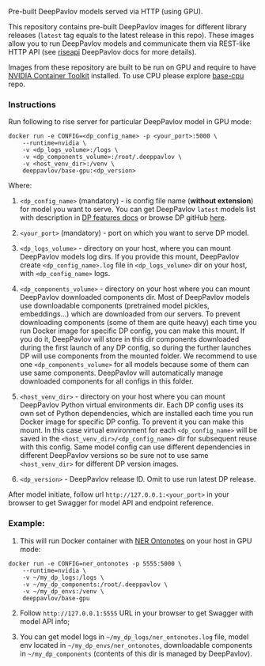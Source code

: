 Pre-built DeepPavlov models served via HTTP (using GPU).



This repository contains pre-built DeepPavlov images for different library releases (`latest` tag equals to the latest
release in this repo). These images allow you to run DeepPavlov models and communicate them via REST-like HTTP API
(see [riseapi](http://docs.deeppavlov.ai/en/master/integrations/rest_api.html) DeepPavlov docs for more details).

Images from these repository are built to be run on GPU and require to have [NVIDIA Container Toolkit](https://github.com/NVIDIA/nvidia-docker) installed.
To use CPU please explore [base-cpu](https://hub.docker.com/r/deeppavlov/base-cpu) repo.

### Instructions

Run following to rise server for particular DeepPavlov model in GPU mode:
```
docker run -e CONFIG=<dp_config_name> -p <your_port>:5000 \
    --runtime=nvidia \
    -v <dp_logs_volume>:/logs \
    -v <dp_components_volume>:/root/.deeppavlov \
    -v <host_venv_dir>:/venv \
    deeppavlov/base-gpu:<dp_version>
```

Where:

1. `<dp_config_name>` (mandatory) - is config file name (**without extension**) for model you want to serve. You can get DeepPavlov
`latest` models list with description in [DP features docs](http://docs.deeppavlov.ai/en/master/features/overview.html)
or browse DP gitHub [here](https://github.com/deepmipt/DeepPavlov/tree/master/deeppavlov/configs).

2. `<your_port>` (mandatory) - port on which you want to serve DP model.

3. `<dp_logs_volume>` - directory on your host, where you can mount DeepPavlov models log dirs. If you provide this mount,
DeepPavlov create `<dp_config_name>.log` file in `<dp_logs_volume>` dir on your host, with `<dp_config_name>` logs.

4. `<dp_components_volume>` - directory on your host where you can mount DeepPavlov downloaded components dir.
Most of DeepPavlov models use downloadable components (pretrained model pickles, embeddings...) which are downloaded from our
servers. To prevent downloading components (some of them are quite heavy) each time you run Docker image for specific DP
config, you can make this mount. If you do it, DeepPavlov will store in this dir components downloaded during the first 
launch of any DP config, so during the further launches DP will use components from the mounted folder. We recommend to
use one `<dp_components_volume>` for all models because some of them can use same components. DeepPavlov will automatically
manage downloaded components for all configs in this folder.

5. `<host_venv_dir>` - directory on your host where you can mount DeepPavlov Python virtual environments dir. Each DP
config uses its own set of Python dependencies, which are installed each time you run Docker image for specific DP
config. To prevent it you can make this mount. In this case virtual environment for each `<dp_config_name>` will be saved
in the `<host_venv_dir>/<dp_config_name>` dir for subsequent reuse with this config. Same model config can use different
dependencies in different DeepPavlov versions so be sure not to use same `<host_venv_dir>` for different DP version images.

6. `<dp_version>` - DeepPavlov release ID. Omit to use run latest DP release.

After model initiate, follow url `http://127.0.0.1:<your_port>` in your browser to get Swagger for model API and endpoint reference.

### Example:
1. This will run Docker container with [NER Ontonotes](http://docs.deeppavlov.ai/en/master/features/overview.html#ner-model-docs)
on your host in GPU mode: 

```
docker run -e CONFIG=ner_ontonotes -p 5555:5000 \
    --runtime=nvidia \
    -v ~/my_dp_logs:/logs \
    -v ~/my_dp_components:/root/.deeppavlov \
    -v ~/my_dp_envs:/venv \
    deeppavlov/base-gpu
```

2. Follow `http://127.0.0.1:5555` URL in your browser to get Swagger with model API info;

3. You can get model logs in `~/my_dp_logs/ner_ontonotes.log` file, model env located in `~/my_dp_envs/ner_ontonotes`,
downloadable components in `~/my_dp_components` (contents of this dir is managed by DeepPavlov).